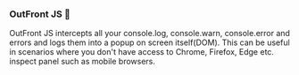 ### OutFront JS 🚀

OutFront JS intercepts all your console.log, console.warn, console.error and errors and logs them into a popup on screen itself(DOM). This can be useful in scenarios where you don't have access to Chrome, Firefox, Edge etc. inspect panel such as mobile browsers. 